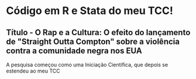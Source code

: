 # Código em R e Stata do meu TCC!

## Título -  O Rap e a Cultura: O efeito do lançamento de "Straight Outta Compton" sobre a violência contra a comunidade negra nos EUA

A pesquisa começou como uma Iniciação Científica, que depois se estendeu ao meu TCC
